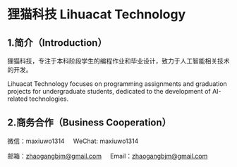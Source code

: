 # 狸猫科技 Lihuacat Technology

## 1.简介（Introduction）
狸猫科技，专注于本科阶段学生的编程作业和毕业设计，致力于人工智能相关技术的开发。

Lihuacat Technology focuses on programming assignments and graduation projects for undergraduate students, dedicated to the development of AI-related technologies.


## 2.商务合作（Business Cooperation）

微信：maxiuwo1314 &nbsp; &nbsp; WeChat: maxiuwo1314

邮箱：zhaogangbjm@gmail.com &nbsp; &nbsp; Email：zhaogangbjm@gmail.com
